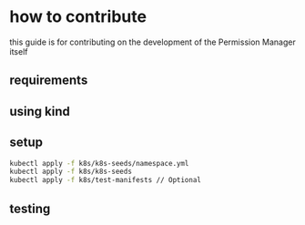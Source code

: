 # how to contribute

this guide is for contributing on the development of the Permission Manager itself

## requirements

## using kind

## setup

```bash
kubectl apply -f k8s/k8s-seeds/namespace.yml
kubectl apply -f k8s/k8s-seeds
kubectl apply -f k8s/test-manifests // Optional
```

## testing
